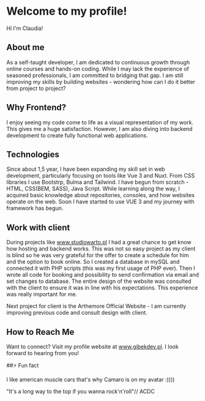 # Welcome to my profile!

Hi I'm Claudia!

## About me
As a self-taught developer, I am dedicated to continuous growth through online courses and hands-on coding. While I may lack the experience of seasoned professionals, I am committed to bridging that gap.
I am still improving my skills by building websites - wondering how can I do it better from project to project?

## Why Frontend?
I enjoy seeing my code come to life as a visual representation of my work. This gives me a huge satisfaction. However, I am also diving into backend development to create fully functional web applications.

## Technologies
Since about 1,5 year, I have been expanding my skill set in web development, particularly focusing on tools like Vue 3 and Nuxt. From CSS libraries I use Bootstrp, Bulma and Tailwind.
I have begun from scratch - HTML, CSS(BEM, SASS), Java Script. While learning along the way, I acquired basic knowledge about repositories, consoles, and how websites operate on the web. Soon I have started to use VUE 3 and my journey with framework has begun. 

## Work with client

During projects like www.studiowarto.pl I had a great chance to get know how hosting and backend works. This was not so easy project as my client is blind so he was very grateful for the offer to create a schedule for him and the option to book online. So I created a database in mySQL and connected it with PHP scripts (this was my first usage of PHP ever). Then I wrote all code for booking and possibility to send confirmation via email and set changes to database. The entire design of the website was consulted with the client to ensure it was in line with his expectations. This experience was really important for me.

Next project for client is the Arthemore Official Website - I am currently improving previous code and consult design with client.

## How to Reach Me

Want to connect? Visit my profile website at www.gibekdev.pl. I look forward to hearing from you!

##⚡ Fun fact

I like american muscle cars that's why Camaro is on my avatar :))))



"It's a long way to the top if you wanna rock'n'roll"// ACDC


